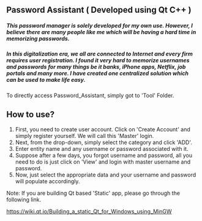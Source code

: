 Password Assistant ( Developed using Qt C++ )
-

##### This password manager is solely developed for my own use. However, I believe there are many people like me which will be having a hard time in memorizing passwords.

##### In this digitalization era, we all are connected to Internet and every firm requires user registration. I found it very hard to memorize usernames and passwords for many things be it banks, iPhone apps, Netflix, job portals and many more. I have created one centralized solution which can be used to make life easy.


To directly access Password_Assistant, simply got to 'Tool' Folder.

How to use?
--

1. First, you need to create user account. Click on 'Create Account' and simply register yourself. We will call this 'Master' login.
2. Next, from the drop-down, simply select the category and click 'ADD'.
3. Enter entity name and any username or password associated with it.
4. Suppose after a few days, you forgot username and password, all you need to do is just click on 'View' and login with master username and password.
5. Now, just select the appropriate data and your username and password will populate accordingly.

Note: If you are building Qt based 'Static' app, please go through the following link.

https://wiki.qt.io/Building_a_static_Qt_for_Windows_using_MinGW